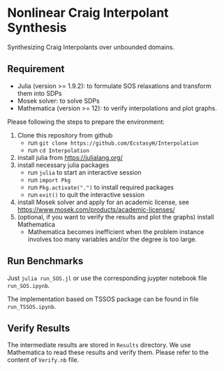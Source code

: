 # Nonlinear Craig Interpolant Synthesis
Synthesizing Craig Interpolants over unbounded domains. 

## Requirement
- Julia (version >= 1.9.2): to formulate SOS relaxations and transform them into SDPs
- Mosek solver: to solve  SDPs
- Mathematica (version >= 12): to verify interpolations and plot graphs.

Please following the steps to prepare the environment:
1. Clone this repository from github
   - run `git clone https://github.com/EcstasyH/Interpolation`
   - run `cd Interpolation` 
1. install julia from https://julialang.org/
3. install necessary julia packages
   - run `julia` to start an interactive session 
   - run `import Pkg`
   - run `Pkg.activate(".")` to install required packages
   - run `exit()` to quit the interactive session
4. install Mosek solver and apply for an academic license, see https://www.mosek.com/products/academic-licenses/
5. (optional, if you want to verify the results and plot the graphs) install Mathematica
   - Mathematica becomes inefficient when the problem instance involves too many variables and/or the degree is too large. 

## Run Benchmarks

Just `julia run_SOS.jl`  or use the corresponding juypter notebook file `run_SOS.ipynb`.

The implementation based on TSSOS package can be found in file `run_TSSOS.ipynb`.

## Verify Results
The intermediate results are stored in `Results` directory. We use Mathematica to read these results and verify them. Please refer to the content of `Verify.nb` file. 
